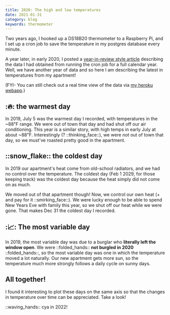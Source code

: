 ```yaml
---
title: 2020: The high and low temperatures
date: 2021-01-31
category: blog
keywords: thermometer
---
```


Two years ago, I hooked up a DS18B20 thermometer to a Raspberry Pi, and I set up a cron job to save the temperature in my postgres database every minute.

A year later, in early 2020, I posted a [year-in-review style article](/blog/2020/2019-the-high-and-low-temperatures) describing the data I had obtained from running the cron job for a full calendar year. Well, we have another year of data and so here I am describing the latest in temperatures from my apartment!

(FYI- You can still check out a real time view of the data via [my heroku webapp](https://temp-in-nolans-apartment.herokuapp.com/).)

## ::fire:: the warmest day

<object type="image/svg+xml" data="{attach}warmest.svg"></object>

In 2019, July 5 was the warmest day I recorded, with temperatures in the ~88&#8457; range. We were out of town that day and had shut off our air conditioning. This year is a similar story, with high temps in early July at about ~88&#8457;. Interestingly (? ::thinking_face::), we were _not_ out of town that day, so we must've roasted pretty good in the apartment.

## ::snow_flake:: the coldest day

<object type="image/svg+xml" data="{attach}coldest.svg"></object>

In 2019 our apartment's heat come from old-school radiators, and we had no control over the temperature. The coldest day (Feb 1 2029, for those keeping track) was the coldest day because the heat simply did not come on as much.

We moved out of that apartment though! Now, we control our own heat (+ and pay for it ::smirking_face::). We were lucky enough to be able to spend New Years Eve with family this year, so we shut off our heat while we were gone. That makes Dec 31 the coldest day I recorded. 

## ::chart_with_upwards_trend:: The most variable day

<object type="image/svg+xml" data="{attach}variable.svg"></object>

In 2019, the most variable day was due to a burglar who **literally left the window open**. We were ::folded_hands:: **not burgled in 2020** ::folded_hands::, so the most variable day was one in which the temperature moved a lot naturally. Our new apartment gets more sun, so the temperature much more strongly follows a daily cycle on sunny days.

## All together!

I found it interesting to plot these days on the same axis so that the changes in temperature over time can be appreciated. Take a look!

<object type="image/svg+xml" data="{attach}everybody.svg"></object>

::waving_hands:: cya in 2022!